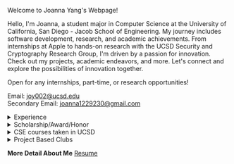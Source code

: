 Welcome to Joanna Yang's Webpage!<br>

Hello, I'm Joanna, a student major in Computer Science at the University of California, San Diego - Jacob School of Engineering. My journey includes software development, research, and academic achievements. From internships at Apple to hands-on research with the UCSD Security and Cryptography Research Group, I'm driven by a passion for innovation. Check out my projects, academic endeavors, and more. Let's connect and explore the possibilities of innovation together.<br>

Open for any internships, part-time, or research opportunities!<br>

Email: <joy002@ucsd.edu>
<br>
Secondary Email: <joanna1229230@gmail.com>

<details><summary>Experience</summary>
<p>
 > Software Development Engineering Intern 2024, Apple<br>
 > Software Development Engineering Intern 2023, Apple<br>
 > Software Development Engineering Intern 2022, Apple<br>
 > Software/Data Science Intern, Matrix Sensor<br>
 > UCSD Security and Cryptography Research Group - Undergraduate Researcher<br>
 > CSE15L: Software Tools and Techniques Laboratory tutor in UCSD Department of Computer Science and Engineering<br>

</p>
</details>

<details><summary>Scholarship/Award/Honor</summary>
<p>

 > Awarded scholarship by The Rick Ord Scholarship Fund, 2022-2023<br>
 > Awarded scholarship by HACU x Apple Scholar Program annually from 2021 to 2024 - Selected as 1 of 8 out of all HACU institutions' applicants in the US<br>
 > Inclusion Diversity Excellence Achievement(IDEA) Scholar - Selected as 1 of 40 out of 400 applicants<br>
 > Certificate for presenting in Online Undergraduate Research Symposium<br>
 > Provost Honors<br>

</p>
</details>

<details><summary>CSE courses taken in UCSD</summary>
<p>

 > CSE 8A - Programming in Python<br>
 > CSE 8B - Programming in Java<br>
 > CSE 12 - Data Structure<br>
 > CSE 15L - Software Tools & Technique(Linux)<br>
 > CSE 20 - Discrete Math<br>
 > CSE 21 - Math for Algorithms and Systems<br>
 > CSE 30 - Computer Organization and System Programming<br> 
 > CSE 95 - Tutor Apprentics<br>
 > CSE 100 - Advanced Data Structure<br>
 > CSE 101 - Design and Analysis of Algorithm<br>
 > CSE 105 - Theory of Computation<br>
 > CSE 110 - Software Engineering<br>
 > CSE 120 - Principles of Computer Operating Systems<br>
 > CSE 127 - Intro to Computer Security<br>
 > CSE 132A - Database System Principles<br>
 > CSE 140 - Components and Design Techniques for Digital Systems<br>
 > CSE 140L - Digital Systems Lab<br>
 > CSE 141 - Principles of Computer Architecture<br>
 > CSE 141L - Project in Computer Architecture<br>
 > CSE 152A - Introduction to Computer Vision<br>
 > CSE 199 - Independent Study(Research)<br>
 > CSE 210(graduate class) - Principles of Software Engineering<br>
 > CSE 251A(graduate class) - Principles of Machine Learning: Learning Algorithms<br>

</p>
</details>

<details><summary>Project Based Clubs</summary>
<p>

 > Triton Solar Car Team<br>
 > TritonHacks<br>

</p>
</details>

**More Detail About Me**
[Resume](https://github.com/joanna230/Joanna-Yang/blob/main/myResume.md)
